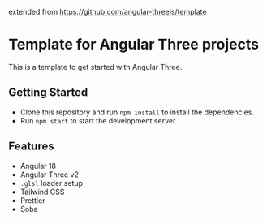 extended from https://github.com/angular-threejs/template

# Template for Angular Three projects

This is a template to get started with Angular Three.

## Getting Started

- Clone this repository and run `npm install` to install the dependencies.
- Run `npm start` to start the development server.

## Features

- Angular 18
- Angular Three v2
- `.glsl` loader setup
- Tailwind CSS
- Prettier
- Soba
